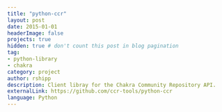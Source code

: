 ```yaml
---
title: "python-ccr"
layout: post
date: 2015-01-01
headerImage: false
projects: true
hidden: true # don't count this post in blog pagination
tag:
- python-library
- chakra
category: project
author: rshipp
description: Client libray for the Chakra Community Repository API.
externalLink: https://github.com/ccr-tools/python-ccr
language: Python
---
```

